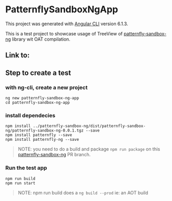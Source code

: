 # PatternflySandboxNgApp

This project was generated with [Angular CLI](https://github.com/angular/angular-cli) version 6.1.3.

This is a test project to showcase usage of TreeView of [patternfly-sandbox-ng]() library wit OAT compilation.

Link to:
-

## Step to create a test


### with ng-cli, create a new project
```
ng new patternfly-sandbox-ng-app
cd patternfly-sandbox-ng-app
```

### install dependecies
```
npm install ../patternfly-sandbox-ng/dist/patternfly-sandbox-ng/patternfly-sandbox-ng-0.0.1.tgz --save
npm install patternfly --save
npm install patternfly-ng --save

```

> NOTE: you need to do a build and package `npm run package` on this [patternfly-sandbox-ng]() PR branch.


### Run the test app
```
npm run build
npm run start
```
> NOTE: npm run build does a `ng build --prod` ie: an AOT build